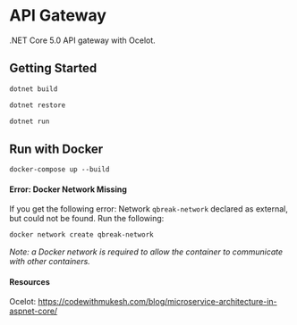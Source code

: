 # API Gateway
.NET Core 5.0 API gateway with Ocelot.

## Getting Started
```zsh
dotnet build
```
```zsh
dotnet restore
```
```zsh
dotnet run
```

## Run with Docker
```
docker-compose up --build
```

#### Error: Docker Network Missing
If you get the following error:
Network `qbreak-network` declared as external, but could not be found. Run the following:
```zsh
docker network create qbreak-network
```
<i>Note: a Docker network is required to allow the container to communicate with other containers.</i>

#### Resources

Ocelot: https://codewithmukesh.com/blog/microservice-architecture-in-aspnet-core/
